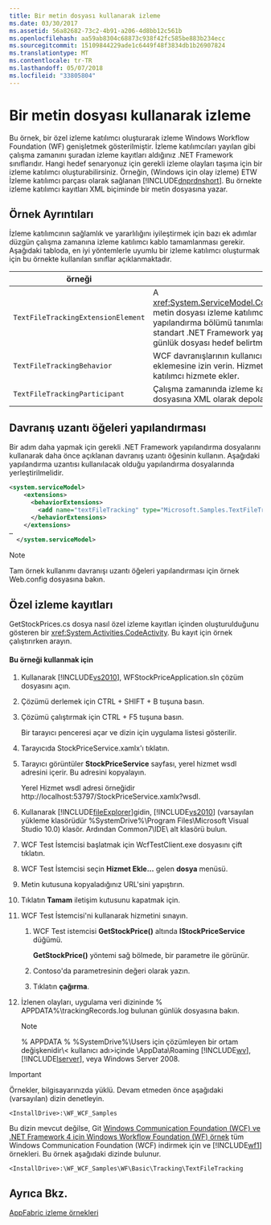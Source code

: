 ```yaml
---
title: Bir metin dosyası kullanarak izleme
ms.date: 03/30/2017
ms.assetid: 56a82682-73c2-4b91-a206-4d8bb12c561b
ms.openlocfilehash: aa59ab8304c68873c938f42fc585be883b234ecc
ms.sourcegitcommit: 15109844229ade1c6449f48f3834db1b26907824
ms.translationtype: MT
ms.contentlocale: tr-TR
ms.lasthandoff: 05/07/2018
ms.locfileid: "33805804"
---
```

# <a name="tracking-using-a-text-file"></a>Bir metin dosyası kullanarak izleme
Bu örnek, bir özel izleme katılımcı oluşturarak izleme Windows Workflow Foundation (WF) genişletmek gösterilmiştir. İzleme katılımcıları yayılan gibi çalışma zamanını şuradan izleme kayıtları aldığınız .NET Framework sınıflarıdır. Hangi hedef senaryonuz için gerekli izleme olayları taşıma için bir izleme katılımcı oluşturabilirsiniz. Örneğin, (Windows için olay izleme) ETW İzleme katılımcı parçası olarak sağlanan [!INCLUDE[dnprdnshort](../../../../includes/dnprdnshort-md.md)]. Bu örnekte izleme katılımcı kayıtları XML biçiminde bir metin dosyasına yazar.  
  
## <a name="sample-details"></a>Örnek Ayrıntıları  
 İzleme katılımcının sağlamlık ve yararlılığını iyileştirmek için bazı ek adımlar düzgün çalışma zamanına izleme katılımcı kablo tamamlanması gerekir. Aşağıdaki tabloda, en iyi yöntemlerle uyumlu bir izleme katılımcı oluşturmak için bu örnekte kullanılan sınıflar açıklanmaktadır.  
  
|örneği|Açıklama|  
|-----------|-----------------|  
|`TextFileTrackingExtensionElement`|A <xref:System.ServiceModel.Configuration.BehaviorExtensionElement> metin dosyası izleme katılımcı yapılandırmak için kullanılan yapılandırma bölümü tanımlamak için kullanılır. Bu, kullanıcıların standart .NET Framework yapılandırma dosyalarını kullanarak günlük dosyası hedef belirtmesine izin verir.|  
|`TextFileTrackingBehavior`|WCF davranışlarının kullanıcıların çalışma zamanına uzantıları eklemesine izin verin. Hizmet başlatıldığında bu davranış izleme katılımcı hizmete ekler.|  
|`TextFileTrackingParticipant`|Çalışma zamanında izleme katılımcıları alır ve bunları bir günlük dosyasına XML olarak depolayan izleme katılımcı.|  
  
## <a name="behavior-extension-elements-configuration"></a>Davranış uzantı öğeleri yapılandırması  
 Bir adım daha yapmak için gerekli .NET Framework yapılandırma dosyalarını kullanarak daha önce açıklanan davranış uzantı öğesinin kullanın. Aşağıdaki yapılandırma uzantısı kullanılacak olduğu yapılandırma dosyalarında yerleştirilmelidir.  
  
```xml  
<system.serviceModel>  
    <extensions>  
      <behaviorExtensions>  
        <add name="textFileTracking" type="Microsoft.Samples.TextFileTracking.TextFileTrackingExtensionElement, WFStockPriceApplication, Version=1.0.0.0, Culture=neutral, PublicKeyToken=null" />  
      </behaviorExtensions>  
    </extensions>  
…  
  </system.serviceModel>  
```  
  
> [!NOTE]
>  Tam örnek kullanımı davranışı uzantı öğeleri yapılandırması için örnek Web.config dosyasına bakın.  
  
## <a name="custom-tracking-records"></a>Özel izleme kayıtları  
 GetStockPrices.cs dosya nasıl özel izleme kayıtları içinden oluşturulduğunu gösteren bir <xref:System.Activities.CodeActivity>. Bu kayıt için örnek çalıştırırken arayın.  
  
#### <a name="to-use-this-sample"></a>Bu örneği kullanmak için  
  
1.  Kullanarak [!INCLUDE[vs2010](../../../../includes/vs2010-md.md)], WFStockPriceApplication.sln çözüm dosyasını açın.  
  
2.  Çözümü derlemek için CTRL + SHIFT + B tuşuna basın.  
  
3.  Çözümü çalıştırmak için CTRL + F5 tuşuna basın.  
  
     Bir tarayıcı penceresi açar ve dizin için uygulama listesi gösterilir.  
  
4.  Tarayıcıda StockPriceService.xamlx'ı tıklatın.  
  
5.  Tarayıcı görüntüler **StockPriceService** sayfası, yerel hizmet wsdl adresini içerir. Bu adresini kopyalayın.  
  
     Yerel Hizmet wsdl adresi örneğidir http://localhost:53797/StockPriceService.xamlx?wsdl.  
  
6.  Kullanarak [!INCLUDE[fileExplorer](../../../../includes/fileexplorer-md.md)]gidin, [!INCLUDE[vs2010](../../../../includes/vs2010-md.md)] (varsayılan yükleme klasörüdür %SystemDrive%\Program Files\Microsoft Visual Studio 10.0) klasör. Ardından Common7\IDE\ alt klasörü bulun.  
  
7.  WCF Test İstemcisi başlatmak için WcfTestClient.exe dosyasını çift tıklatın.  
  
8.  WCF Test İstemcisi seçin **Hizmet Ekle...** gelen **dosya** menüsü.  
  
9. Metin kutusuna kopyaladığınız URL'sini yapıştırın.  
  
10. Tıklatın **Tamam** iletişim kutusunu kapatmak için.  
  
11. WCF Test İstemcisi'ni kullanarak hizmetini sınayın.  
  
    1.  WCF Test istemcisi **GetStockPrice()** altında **IStockPriceService** düğümü.  
  
         **GetStockPrice()** yöntemi sağ bölmede, bir parametre ile görünür.  
  
    2.  Contoso'da parametresinin değeri olarak yazın.  
  
    3.  Tıklatın **çağırma**.  
  
12. İzlenen olayları, uygulama veri dizininde % APPDATA%\trackingRecords.log bulunan günlük dosyasına bakın.  
  
    > [!NOTE]
    >  % APPDATA % %SystemDrive%\Users için çözümleyen bir ortam değişkenidir\\< kullanıcı adı\>içinde \AppData\Roaming [!INCLUDE[wv](../../../../includes/wv-md.md)], [!INCLUDE[lserver](../../../../includes/lserver-md.md)], veya Windows Server 2008.  
  
> [!IMPORTANT]
>  Örnekler, bilgisayarınızda yüklü. Devam etmeden önce aşağıdaki (varsayılan) dizin denetleyin.  
>   
>  `<InstallDrive>:\WF_WCF_Samples`  
>   
>  Bu dizin mevcut değilse, Git [Windows Communication Foundation (WCF) ve .NET Framework 4 için Windows Workflow Foundation (WF) örnek](http://go.microsoft.com/fwlink/?LinkId=150780) tüm Windows Communication Foundation (WCF) indirmek için ve [!INCLUDE[wf1](../../../../includes/wf1-md.md)] örnekleri. Bu örnek aşağıdaki dizinde bulunur.  
>   
>  `<InstallDrive>:\WF_WCF_Samples\WF\Basic\Tracking\TextFileTracking`  
  
## <a name="see-also"></a>Ayrıca Bkz.  
 [AppFabric izleme örnekleri](http://go.microsoft.com/fwlink/?LinkId=193959)

